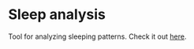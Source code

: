 # Sleep analysis

Tool for analyzing sleeping patterns. Check it out [here](https://lcvriend.github.io/sleepanalysis/).
